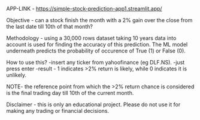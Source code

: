 APP-LINK - https://simple-stock-prediction-app1.streamlit.app/

Objective - can a stock finish the month with a 2% gain over the close from the last date till 10th of that month?

Methodology - using a 30,000 rows dataset taking 10 years data into account is used for finding the accuracy of this prediction. The ML model underneath predicts the probability of occurence of True (1) or False (0).

How to use this?
-insert any ticker from yahoofinance (eg DLF.NS).
-just press enter
-result - 1 indicates >2% return is likely, while 0 indicates it is unlikely.

NOTE- the reference point from which the >2% return chance is considered is the final trading day till 10th of the current month.

Disclaimer - this is only an educational project. Please do not use it for making any trading or financial decisions.
